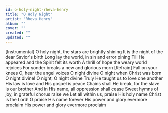 ```yaml
---
id: o-holy-night-rheva-henry
title: "O Holy Night"
artist: "Rheva Henry"
album: ""
cover: ""
created: ""
updated: ""
---
```


[Instrumental]
O holy night, the stars are brightly shining
It is the night of the dear Savior's birth
Long lay the world, in sin and error pining
Till He appeared and the Spirit felt its worth
A thrill of hope the weary world rejoices
For yonder breaks a new and glorious morn
[Refrain]
Fall on your knees
O, hear the angel voices
O night divine
O night when Christ was born
O night divine!
O night, O night divine
Truly He taught us to love one another
His law is love and His gospel is peace
Chains shall He break, for the slave is our brother
And in His name, all oppression shall cease
Sweet hymns of joy, in grateful chorus raise we
Let all within us, praise His holy name
Christ is the Lord!
O praise His name forever
His power and glory evermore proclaim
His power and glory evermore proclaim